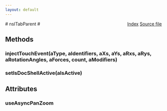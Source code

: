 ```yaml
---
layout: default
---
```

<div class='links' style='float:right'><a href="../index.html">Index</a>
<a href="http://dxr.mozilla.org/mozilla-central/source/dom/interfaces/base/nsITabParent.idl">Source file</a>
</div>
# nsITabParent #

## Methods ##

### injectTouchEvent(aType, aIdentifiers, aXs, aYs, aRxs, aRys, aRotationAngles, aForces, count, aModifiers) ###

### setIsDocShellActive(aIsActive) ###

## Attributes ##

### useAsyncPanZoom ###
